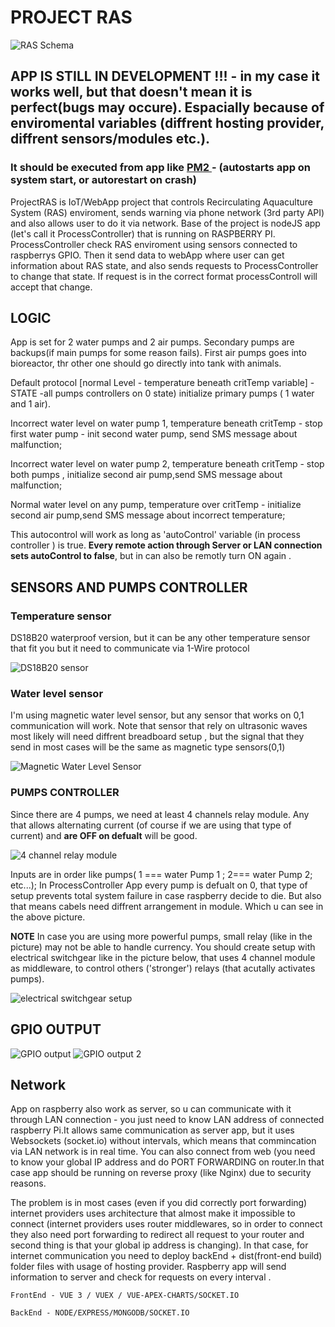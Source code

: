 # PROJECT RAS

![RAS Schema](readMeImages/RASScheme.jpg?raw=true "RAS schema")

## APP IS STILL IN DEVELOPMENT !!! - in my case it works well, but that doesn't mean it is perfect(bugs may occure). Espacially because of enviromental variables (diffrent hosting provider, diffrent sensors/modules etc.). 

### It should be executed from app like  [ PM2 ](https://pm2.keymetrics.io/) -  (autostarts app on system start, or autorestart on crash)


ProjectRAS is IoT/WebApp project that  controls Recirculating Aquaculture System (RAS) enviroment, sends warning via phone network (3rd party API) and also allows user to do it via network. 
Base of the project is nodeJS app (let's call it ProcessController) that is running on RASPBERRY PI. 
ProcessController check RAS enviroment using sensors connected to raspberrys GPIO.
Then it send data to webApp where user can get information about RAS state,  and also sends requests to ProcessController to change that state.
If request is in the correct format processControll will accept that change.

## LOGIC

App is set for 2 water pumps and 2 air pumps. Secondary pumps are backups(if main pumps for some reason fails). First air pumps goes into bioreactor, thr other one should go directly into tank with animals.

Default protocol [normal Level - temperature beneath critTemp variable] - STATE -all pumps controllers on 0 state) initialize primary pumps ( 1 water and  1 air). 

Incorrect water level on water pump 1, temperature beneath critTemp - stop first water pump - init second water pump, send SMS message about malfunction;

Incorrect water level on water pump 2, temperature beneath critTemp - stop both pumps , initialize second air pump,send SMS message about malfunction;

Normal water level on any pump, temperature over critTemp - initialize second air pump,send SMS message about incorrect temperature;

This autocontrol will work as long as 'autoControl' variable (in process controller ) is true.
**Every remote action through Server or LAN connection sets autoControl to false**, but in can also be remotly turn ON again .








## SENSORS AND PUMPS CONTROLLER

### Temperature sensor 
DS18B20 waterproof version, but it can be any other temperature sensor that fit you but it need to communicate via 1-Wire protocol

![DS18B20 sensor](readMeImages/DS18B20.png?raw=true "DS18B20 waterproof sensor")

 ### Water level sensor 
 I'm using magnetic water level sensor, but any sensor that works on 0,1 communication will work. Note that sensor that rely on ultrasonic waves most likely will need diffrent breadboard setup , but the signal that they send in most cases will be the same as magnetic type sensors(0,1)
 
 ![Magnetic Water Level Sensor](readMeImages/waterLevelSensor.jpg?raw=true "Magnetic Water Level Sensor")

### PUMPS CONTROLLER
Since there are 4 pumps, we need at least 4 channels relay module. Any that allows alternating current   (of course if we are using that type of current) and **are OFF on defualt** will be good. 

 ![4 channel relay module](readMeImages/relay.jpg?raw=true "4 channel relay module")

 Inputs are in order like pumps( 1 === water Pump 1 ; 2=== water Pump 2; etc...);
 In ProcessController App every pump is defualt on 0, that type of setup prevents total system failure in case raspberry decide to die. But also that means cabels need diffrent arrangement in module. Which u can see in the above picture.
 
 **NOTE**
 In case you are using more powerful pumps, small relay (like in the picture) may not be able to handle currency. You should create  setup with electrical switchgear like in the picture below, that uses 4 channel module as middleware, to control others ('stronger') relays (that acutally activates pumps).
 
  ![](readMeImages/Box.jpg?raw=true "electrical switchgear setup")
 

## GPIO OUTPUT
![GPIO output](readMeImages/Pi%20Gpio%20setup.png?raw=true "Gpio scheme")
![GPIO output 2](readMeImages/Pi%20Setup%202.jpg?raw=true "Gpio scheme picture")


## Network
App on raspberry also work as server, so u can communicate with it through LAN connection - you just need to know LAN address of connected raspberry Pi.It allows same communication as server app, but it uses Websockets (socket.io) without intervals, which means that commincation via LAN network is  in real time. You can also connect from web (you need to know your global IP address and do PORT FORWARDING on router.In that case app should be running on reverse proxy (like Nginx) due to security reasons.

The problem is in most cases (even if you did correctly  port forwarding)  internet providers uses architecture that almost make it impossible to connect (internet providers uses router middlewares, so in order to connect they also need port forwarding to redirect all request to your router and second thing is that your global ip address is changing). In that case, for internet communication you need to deploy backEnd + dist(front-end build) folder files with usage of hosting provider. Raspberry app will send information to server and check for requests on every interval .
 


```
FrontEnd - VUE 3 / VUEX / VUE-APEX-CHARTS/SOCKET.IO
```

```
BackEnd - NODE/EXPRESS/MONGODB/SOCKET.IO
```
